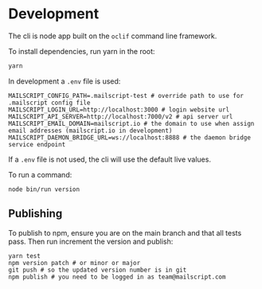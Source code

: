 # Development

The cli is node app built on the `oclif` command line framework.

To install dependencies, run yarn in the root:

```sh
yarn
```

In development a `.env` file is used:

```shell
MAILSCRIPT_CONFIG_PATH=.mailscript-test # override path to use for .mailscript config file
MAILSCRIPT_LOGIN_URL=http://localhost:3000 # login website url
MAILSCRIPT_API_SERVER=http://localhost:7000/v2 # api server url
MAILSCRIPT_EMAIL_DOMAIN=mailscript.io # the domain to use when assign email addresses (mailscript.io in development)
MAILSCRIPT_DAEMON_BRIDGE_URL=ws://localhost:8888 # the daemon bridge service endpoint
```

If a `.env` file is not used, the cli will use the default live values.

To run a command:

```shell
node bin/run version
```

## Publishing

To publish to npm, ensure you are on the main branch and that all tests pass. Then run increment the version and publish:

```
yarn test
npm version patch # or minor or major
git push # so the updated version number is in git
npm publish # you need to be logged in as team@mailscript.com
```
